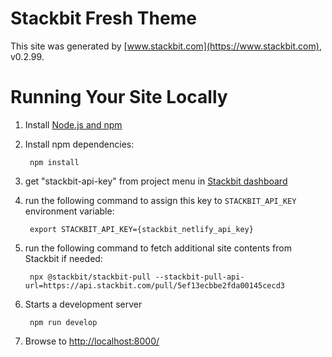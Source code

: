 # Stackbit Fresh Theme

This site was generated by [www.stackbit.com](https://www.stackbit.com), v0.2.99.

# Running Your Site Locally

1. Install [Node.js and npm](https://nodejs.org/en/)

1. Install npm dependencies:

        npm install

1. get "stackbit-api-key" from project menu in [Stackbit dashboard](https://app.stackbit.com/dashboard)

1. run the following command to assign this key to `STACKBIT_API_KEY` environment variable:

        export STACKBIT_API_KEY={stackbit_netlify_api_key}

1. run the following command to fetch additional site contents from Stackbit if needed:

        npx @stackbit/stackbit-pull --stackbit-pull-api-url=https://api.stackbit.com/pull/5ef13ecbbe2fda00145cecd3

1. Starts a development server

        npm run develop

1. Browse to [http://localhost:8000/](http://localhost:8000/)
